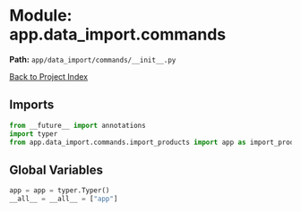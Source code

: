 # Module: app.data_import.commands

**Path:** `app/data_import/commands/__init__.py`

[Back to Project Index](../../../../index.md)

## Imports
```python
from __future__ import annotations
import typer
from app.data_import.commands.import_products import app as import_products_app
```

## Global Variables
```python
app = app = typer.Typer()
__all__ = __all__ = ["app"]
```
